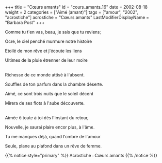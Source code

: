 +++
title = "Cœurs amants"
id = "cours_amants_16"
date = 2002-08-18
weight = 2
categories = ["Aimé (amant)"]
tags = ["amour", "2002", "acrostiche"]
acrostiche = "Cœurs amants"
LastModifierDisplayName = "Barbara Post"
+++

Comme tu t'en vas, beau, je sais que tu reviens;

Ocre, le ciel penché murmure notre histoire

Etoilé de mon rêve et j'écoute les liens

Ultimes de la pluie étrenner de leur moire

 \
Richesse de ce monde attisé à l'absent.

Souffles de ton parfum dans la chambre déserte.

Aimé, ce sont trois nuits que le soleil décent

Mirera de ses flots à l'aube découverte.

 \
Aimée ô toute à toi dès l'instant du retour,

Nouvelle, je saurai plaire encor plus, à l'âme.

Tu me manques déjà, quand l'ombre de l'amour

Seule, plane au plafond dans un rêve de femme.

{{% notice style="primary" %}}
Acrostiche : Cœurs amants
{{% /notice %}}
